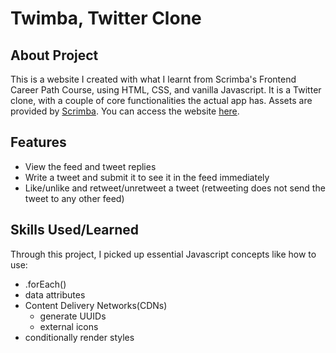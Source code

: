 # Twimba, Twitter Clone
## About Project

This is a website I created with what I learnt from Scrimba's Frontend Career Path Course, using HTML, CSS, and vanilla Javascript. It is a Twitter clone, with a couple of core functionalities the actual app has. Assets are provided by [Scrimba](https://scrimba.com/). You can access the website [here](https://twimba.vercel.app/).

## Features

- View the feed and tweet replies
- Write a tweet and submit it to see it in the feed immediately
- Like/unlike and retweet/unretweet a tweet (retweeting does not send the tweet to any other feed)

## Skills Used/Learned

Through this project, I picked up essential Javascript concepts like how to use:
- .forEach()
- data attributes
- Content Delivery Networks(CDNs)
  - generate UUIDs
  - external icons
- conditionally render styles

